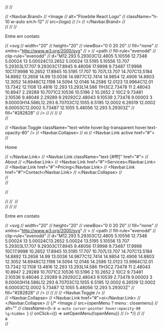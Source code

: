 // <Navbar fluid className="!bg-bg-black">
//     <div className="flex h-20 flex-1 items-center justify-between sm:h-24  lg:px-12">
//         <Navbar.Brand>
//             <Image
//                 alt="Flowbite React Logo"
//                 className="h-10 w-auto sm:h-12"
//                 src={logo}
//             />
//         </Navbar.Brand>
//         <div className="flex gap-2 md:order-2">
//             <ButtonP>
//                 <span className="flex items-center gap-1">
//                     <p>Entre em contato</p>
//                     <svg
//                         width="20"
//                         height="20"
//                         viewBox="0 0 20 20"
//                         fill="none"
//                         xmlns="http://www.w3.org/2000/svg"
//                     >
//                         <path
//                             fill-rule="evenodd"
//                             clip-rule="evenodd"
//                             d="M12.293 5.29303C12.4805 5.10556 12.7348 5.00024 13 5.00024C13.2652 5.00024 13.5195 5.10556 13.707 5.29303L17.707 9.29303C17.8945 9.48056 17.9998 9.73487 17.9998 10C17.9998 10.2652 17.8945 10.5195 17.707 10.707L13.707 14.707C13.5184 14.8892 13.2658 14.99 13.0036 14.9877C12.7414 14.9854 12.4906 14.8803 12.3052 14.6948C12.1198 14.5094 12.0146 14.2586 12.0123 13.9964C12.01 13.7342 12.1108 13.4816 12.293 13.293L14.586 11H3C2.73478 11 2.48043 10.8947 2.29289 10.7071C2.10536 10.5196 2 10.2652 2 10C2 9.73481 2.10536 9.48046 2.29289 9.29292C2.48043 9.10539 2.73478 9.00003 3 9.00003H14.586L12.293 6.70703C12.1055 6.5195 12.0002 6.26519 12.0002 6.00003C12.0002 5.73487 12.1055 5.48056 12.293 5.29303Z"
//                             fill="#282828"
//                         />
//                     </svg>
//                 </span>
//             </ButtonP>
//         </div>
//         <div className="flex flex-col">

//             <Navbar.Toggle className="text-white hover:bg-transparent hover:text-opacity-80" />
//         <Navbar.Collapse>
//             <NavbarLink>oi</NavbarLink>
//             <Navbar.Link active href="#">
//                 <p>Home</p>
//             </Navbar.Link>
//             <Navbar.Link className="text-[#fff]" href="#">
//                 About
//             </Navbar.Link>
//             <Navbar.Link href="#">Services</Navbar.Link>
//             <Navbar.Link href="#">Pricing</Navbar.Link>
//             <Navbar.Link href="#">Contact</Navbar.Link>
//         </Navbar.Collapse>
//         </div>
//     </div>
// </Navbar>

// <main>
//     <Navbar fluid className="flex h-20 w-full items-center justify-between bg-bg-black px-9 py-6 sm:h-24 lg:h-28 lg:px-12">
//         <Image src={logo} alt="" className="h-10 w-auto sm:h-12" />
//         <div className="flex gap-2 md:order-2">
//             <ButtonP>
//                 <span className="flex items-center gap-1">
//                     <p>Entre em contato</p>
//                     <svg
//                         width="20"
//                         height="20"
//                         viewBox="0 0 20 20"
//                         fill="none"
//                         xmlns="http://www.w3.org/2000/svg"
//                     >
//                         <path
//                             fill-rule="evenodd"
//                             clip-rule="evenodd"
//                             d="M12.293 5.29303C12.4805 5.10556 12.7348 5.00024 13 5.00024C13.2652 5.00024 13.5195 5.10556 13.707 5.29303L17.707 9.29303C17.8945 9.48056 17.9998 9.73487 17.9998 10C17.9998 10.2652 17.8945 10.5195 17.707 10.707L13.707 14.707C13.5184 14.8892 13.2658 14.99 13.0036 14.9877C12.7414 14.9854 12.4906 14.8803 12.3052 14.6948C12.1198 14.5094 12.0146 14.2586 12.0123 13.9964C12.01 13.7342 12.1108 13.4816 12.293 13.293L14.586 11H3C2.73478 11 2.48043 10.8947 2.29289 10.7071C2.10536 10.5196 2 10.2652 2 10C2 9.73481 2.10536 9.48046 2.29289 9.29292C2.48043 9.10539 2.73478 9.00003 3 9.00003H14.586L12.293 6.70703C12.1055 6.5195 12.0002 6.26519 12.0002 6.00003C12.0002 5.73487 12.1055 5.48056 12.293 5.29303Z"
//                             fill="#282828"
//                         />
//                     </svg>
//                 </span>
//             </ButtonP>
//             <Navbar.Toggle />
//         </div>
//         <Navbar.Collapse>
//             <Navbar.Link href="#">oi</Navbar.Link>
//         </Navbar.Collapse>
//         {/* <Image
//             src={openMenu ? menu : closemenu}
//             alt=""
//             className={`h-8 w-auto cursor-pointer hover:opacity-80 lg:hidden `}
//             onClick={() => setOpenMenu(!openMenu)}
//         /> */}
//     </Navbar>
//     <div className="h-168 w-full bg-hero-pattern">a</div>
// </main>

